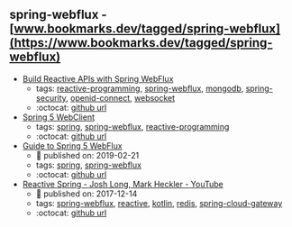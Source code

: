 spring-webflux - [www.bookmarks.dev/tagged/spring-webflux](https://www.bookmarks.dev/tagged/spring-webflux)
---
* [Build Reactive APIs with Spring WebFlux](https://developer.okta.com/blog/2018/09/24/reactive-apis-with-spring-webflux#secure-your-spring-webflux-reactive-api-with-oidc)
    * tags: [reactive-programming](../tags/reactive-programming.md), [spring-webflux](../tags/spring-webflux.md), [mongodb](../tags/mongodb.md), [spring-security](../tags/spring-security.md), [openid-connect](../tags/openid-connect.md), [websocket](../tags/websocket.md)
    * :octocat: [github url](https://github.com/oktadeveloper/okta-spring-webflux-react-example)
* [Spring 5 WebClient](https://www.baeldung.com/spring-5-webclient)
    * tags: [spring](../tags/spring.md), [spring-webflux](../tags/spring-webflux.md), [reactive-programming](../tags/reactive-programming.md)
    * :octocat: [github url](https://github.com/eugenp/tutorials/tree/master/spring-5-reactive)
* [Guide to Spring 5 WebFlux](https://www.baeldung.com/spring-webflux)
    * :calendar: published on: 2019-02-21
    * tags: [spring](../tags/spring.md), [spring-webflux](../tags/spring-webflux.md)
    * :octocat: [github url](https://github.com/eugenp/tutorials/tree/master/spring-5-reactive-security)
* [Reactive Spring - Josh Long, Mark Heckler - YouTube](https://www.youtube.com/watch?v=l7VBdWhtl7A)
    * :calendar: published on: 2017-12-14
    * tags: [spring-webflux](../tags/spring-webflux.md), [reactive](../tags/reactive.md), [kotlin](../tags/kotlin.md), [redis](../tags/redis.md), [spring-cloud-gateway](../tags/spring-cloud-gateway.md)
    * :octocat: [github url](https://github.com/joshlong/flux-flix-service)
